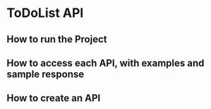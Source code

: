 # ToDoList API
## How to run the Project


## How to access each API, with examples and sample response


## How to create an API

